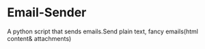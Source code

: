 # Email-Sender
A python script that sends emails.Send plain text, fancy emails(html content&amp; attachments)
